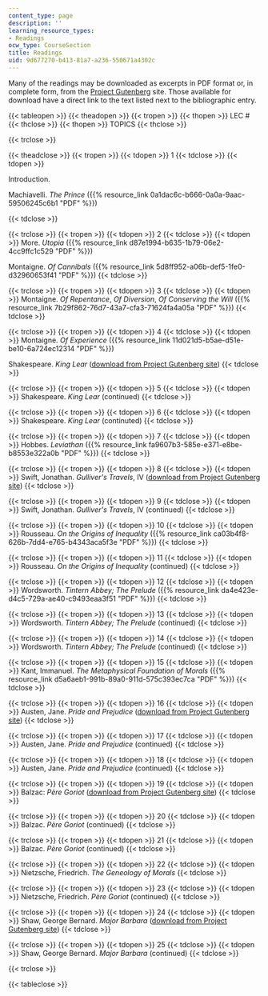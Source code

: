 ```yaml
---
content_type: page
description: ''
learning_resource_types:
- Readings
ocw_type: CourseSection
title: Readings
uid: 9d677270-b413-81a7-a236-550671a4302c
---
```


Many of the readings may be downloaded as excerpts in PDF format or, in complete form, from the [Project Gutenberg](http://gutenberg.org/) site. Those available for download have a direct link to the text listed next to the bibliographic entry.

{{< tableopen >}}
{{< theadopen >}}
{{< tropen >}}
{{< thopen >}}
LEC #
{{< thclose >}}
{{< thopen >}}
TOPICS
{{< thclose >}}

{{< trclose >}}

{{< theadclose >}}
{{< tropen >}}
{{< tdopen >}}
1
{{< tdclose >}}
{{< tdopen >}}


Introduction.

Machiavelli. _The Prince_ ({{% resource_link 0a1dac6c-b666-0a0a-9aac-59506245c6b1 "PDF" %}})


{{< tdclose >}}

{{< trclose >}}
{{< tropen >}}
{{< tdopen >}}
2
{{< tdclose >}}
{{< tdopen >}}
More. _Utopia_ ({{% resource_link d87e1994-b635-1b79-06e2-4cc9ffc1c529 "PDF" %}})  
  
Montaigne. _Of Cannibals_ ({{% resource_link 5d8ff952-a06b-def5-1fe0-d32960653f41 "PDF" %}})
{{< tdclose >}}

{{< trclose >}}
{{< tropen >}}
{{< tdopen >}}
3
{{< tdclose >}}
{{< tdopen >}}
Montaigne. _Of Repentance_, _Of_ _Diversion_, _Of_ _Conserving the Will_ ({{% resource_link 7b29f862-76d7-43a7-cfa3-71624fa4a05a "PDF" %}})
{{< tdclose >}}

{{< trclose >}}
{{< tropen >}}
{{< tdopen >}}
4
{{< tdclose >}}
{{< tdopen >}}
Montaigne. _Of Experience_ ({{% resource_link 11d021d5-b5ae-d51e-be10-6a724ec12314 "PDF" %}})  
  
Shakespeare. _King Lear_ ([download from Project Gutenberg site](http://www.gutenberg.org/etext/2266))
{{< tdclose >}}

{{< trclose >}}
{{< tropen >}}
{{< tdopen >}}
5
{{< tdclose >}}
{{< tdopen >}}
Shakespeare. _King Lear_ (continued)
{{< tdclose >}}

{{< trclose >}}
{{< tropen >}}
{{< tdopen >}}
6
{{< tdclose >}}
{{< tdopen >}}
Shakespeare. _King Lear_ (continuted)
{{< tdclose >}}

{{< trclose >}}
{{< tropen >}}
{{< tdopen >}}
7
{{< tdclose >}}
{{< tdopen >}}
Hobbes. _Leviathan_ ({{% resource_link fa9607b3-585e-e371-e8be-b8553e322a0b "PDF" %}})
{{< tdclose >}}

{{< trclose >}}
{{< tropen >}}
{{< tdopen >}}
8
{{< tdclose >}}
{{< tdopen >}}
Swift, Jonathan. _Gulliver's Travels_, IV ([download from Project Gutenberg site](http://www.gutenberg.org/etext/829))
{{< tdclose >}}

{{< trclose >}}
{{< tropen >}}
{{< tdopen >}}
9
{{< tdclose >}}
{{< tdopen >}}
Swift, Jonathan. _Gulliver's Travels_, IV (continued)
{{< tdclose >}}

{{< trclose >}}
{{< tropen >}}
{{< tdopen >}}
10
{{< tdclose >}}
{{< tdopen >}}
Rousseau. _On the Origins of Inequality_ ({{% resource_link ca03b4f8-626b-7dd4-e765-b4343aca5f3e "PDF" %}})
{{< tdclose >}}

{{< trclose >}}
{{< tropen >}}
{{< tdopen >}}
11
{{< tdclose >}}
{{< tdopen >}}
Rousseau. _On the Origins of Inequality_ (continued)
{{< tdclose >}}

{{< trclose >}}
{{< tropen >}}
{{< tdopen >}}
12
{{< tdclose >}}
{{< tdopen >}}
Wordsworth. _Tintern Abbey;_ _The Prelude_ ({{% resource_link da4e423e-d4c5-729a-ae40-c9493eaa3f51 "PDF" %}})
{{< tdclose >}}

{{< trclose >}}
{{< tropen >}}
{{< tdopen >}}
13
{{< tdclose >}}
{{< tdopen >}}
Wordsworth. _Tintern Abbey;_ _The Prelude_ (continued)
{{< tdclose >}}

{{< trclose >}}
{{< tropen >}}
{{< tdopen >}}
14
{{< tdclose >}}
{{< tdopen >}}
Wordsworth. _Tintern Abbey;_ _The Prelude_ (continued)
{{< tdclose >}}

{{< trclose >}}
{{< tropen >}}
{{< tdopen >}}
15
{{< tdclose >}}
{{< tdopen >}}
Kant, Immanuel. _The Metaphysical Foundation of Morals_ ({{% resource_link d5a6aeb1-991b-89a0-911d-575c393ec7ca "PDF" %}})
{{< tdclose >}}

{{< trclose >}}
{{< tropen >}}
{{< tdopen >}}
16
{{< tdclose >}}
{{< tdopen >}}
Austen, Jane. _Pride and Prejudice_ ([download from Project Gutenberg site](http://www.gutenberg.org/etext/1342))
{{< tdclose >}}

{{< trclose >}}
{{< tropen >}}
{{< tdopen >}}
17
{{< tdclose >}}
{{< tdopen >}}
Austen, Jane. _Pride and Prejudice_ (continued)
{{< tdclose >}}

{{< trclose >}}
{{< tropen >}}
{{< tdopen >}}
18
{{< tdclose >}}
{{< tdopen >}}
Austen, Jane. _Pride and Prejudice_ (continued)
{{< tdclose >}}

{{< trclose >}}
{{< tropen >}}
{{< tdopen >}}
19
{{< tdclose >}}
{{< tdopen >}}
Balzac: _Père Goriot_ ([download from Project Gutenberg site](http://www.gutenberg.org/etext/1237))
{{< tdclose >}}

{{< trclose >}}
{{< tropen >}}
{{< tdopen >}}
20
{{< tdclose >}}
{{< tdopen >}}
Balzac. _Père Goriot_ (continued)
{{< tdclose >}}

{{< trclose >}}
{{< tropen >}}
{{< tdopen >}}
21
{{< tdclose >}}
{{< tdopen >}}
Balzac. _Père Goriot_ (continued)
{{< tdclose >}}

{{< trclose >}}
{{< tropen >}}
{{< tdopen >}}
22
{{< tdclose >}}
{{< tdopen >}}
Nietzsche, Friedrich. _The Geneology of Morals_
{{< tdclose >}}

{{< trclose >}}
{{< tropen >}}
{{< tdopen >}}
23
{{< tdclose >}}
{{< tdopen >}}
Nietzsche, Friedrich. _Père Goriot_ (continued)
{{< tdclose >}}

{{< trclose >}}
{{< tropen >}}
{{< tdopen >}}
24
{{< tdclose >}}
{{< tdopen >}}
Shaw, George Bernard. _Major Barbara_ ([download from Project Gutenberg site](http://www.gutenberg.org/etext/3790))
{{< tdclose >}}

{{< trclose >}}
{{< tropen >}}
{{< tdopen >}}
25
{{< tdclose >}}
{{< tdopen >}}
Shaw, George Bernard. _Major Barbara_ (continued)
{{< tdclose >}}

{{< trclose >}}

{{< tableclose >}}